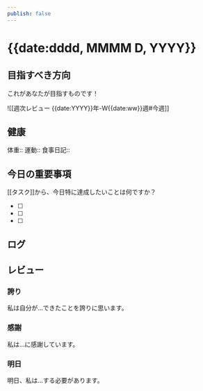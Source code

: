 ```yaml
---
publish: false 
---
```


# {{date:dddd, MMMM D, YYYY}}
## 目指すべき方向

これがあなたが目指すものです！

![[週次レビュー {{date:YYYY}}年-W{{date:ww}}週#今週]]

## 健康

体重:: 
運動:: 
食事日記::

## 今日の重要事項

[[タスク]]から、今日特に達成したいことは何ですか？

- [ ] 
- [ ] 
- [ ] 

## ログ

## レビュー

### 誇り
私は自分が...できたことを誇りに思います。

### 感謝
私は...に感謝しています。

### 明日
明日、私は...する必要があります。
